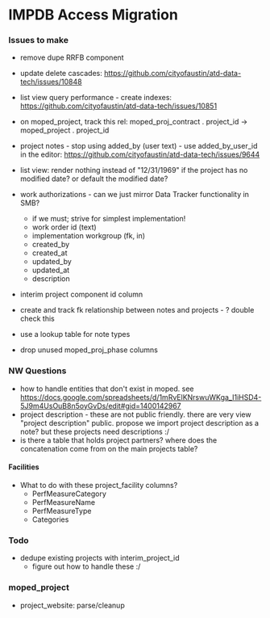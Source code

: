 
# IMPDB Access Migration

### Issues to make
- remove dupe RRFB component
- update delete cascades: https://github.com/cityofaustin/atd-data-tech/issues/10848
- list view query performance - create indexes: https://github.com/cityofaustin/atd-data-tech/issues/10851
- on moped_project, track this rel: moped_proj_contract . project_id  → moped_project . project_id  

- project notes - stop using added_by (user text) - use added_by_user_id in the editor: https://github.com/cityofaustin/atd-data-tech/issues/9644


- list view: render nothing instead of "12/31/1969" if the project has no modified date? or default the modified date?

- work authorizations - can we just mirror Data Tracker functionality in SMB?
  - if we must; strive for simplest implementation!
  - work order id (text)
  - implementation workgroup (fk, in)
  - created_by
  - created_at
  - updated_by
  - updated_at
  - description
- interim project component id column

- create and track fk relationship between notes and projects - ? double check this
- use a lookup table for note types 
- drop unused moped_proj_phase columns

### NW Questions

- how to handle entities that don't exist in moped. see https://docs.google.com/spreadsheets/d/1mRvElKNrswuWKga_I1iHSD4-5J9m4UsOuB8n5oyGvDs/edit#gid=1400142967
- project description - these are not public friendly. there are very view "project description" public. propose we import project description as a note? but these projects need descriptions :/ 
- is there a table that holds project partners? where does the concatenation come from on the main projects table?

#### Facilities
- What to do with these project_facility columns?
  - PerfMeasureCategory
  - PerfMeasureName
  - PerfMeasureType
  - Categories

### Todo

- dedupe existing projects with interim_project_id
  - figure out how to handle these :/

### moped_project

- project_website: parse/cleanup


